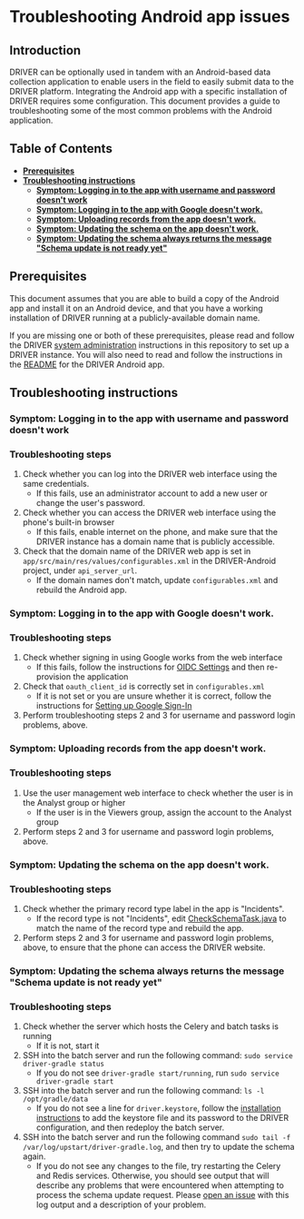 # Troubleshooting Android app issues

## Introduction
DRIVER can be optionally used in tandem with an Android-based data collection application to enable
users in the field to easily submit data to the DRIVER platform. Integrating the Android app with a
specific installation of DRIVER requires some configuration. This document provides a guide to
troubleshooting some of the most common problems with the Android application.

## Table of Contents
- [**Prerequisites**](#prerequisites)
- [**Troubleshooting instructions**](#troubleshooting-instructions)
  - [**Symptom: Logging in to the app with username and password doesn't work**](#symptom-logging-in-to-the-app-with-username-and-password-doesnt-work)
  - [**Symptom: Logging in to the app with Google doesn't work.**](#symptom-logging-in-to-the-app-with-google-doesnt-work)
  - [**Symptom: Uploading records from the app doesn't work.**](#symptom-uploading-records-from-the-app-doesnt-work)
  - [**Symptom: Updating the schema on the app doesn't work.**](#symptom-updating-the-schema-on-the-app-doesnt-work)
  - [**Symptom: Updating the schema always returns the message "Schema update is not ready yet"**](#symptom-updating-the-schema-always-returns-the-message-schema-update-is-not-ready-yet)

## Prerequisites
This document assumes that you are able to build a copy of the Android app and install it on an
Android device, and that you have a working installation of DRIVER running at a publicly-available
domain name.

If you are missing one or both of these prerequisites, please read and follow the DRIVER [system
administration](https://github.com/WorldBank-Transport/DRIVER/blob/master/doc/system-administration.md#system-administration-and-troubleshooting)
instructions in this repository to set up a DRIVER instance. You will also need to
read and follow the instructions in the
[README](https://github.com/WorldBank-Transport/DRIVER-Android#driver-android-android-client-for-adding-driver-records) for the DRIVER Android app.

## Troubleshooting instructions
### Symptom: Logging in to the app with username and password doesn't work
### Troubleshooting steps
1. Check whether you can log into the DRIVER web interface using the same credentials.
    - If this fails, use an administrator account to add a new user or change the user's password.
2. Check whether you can access the DRIVER web interface using the phone's built-in browser
    - If this fails, enable internet on the phone, and make sure that the DRIVER instance has a
      domain name that is publicly accessible.
3. Check that the domain name of the DRIVER web app is set in `app/src/main/res/values/configurables.xml` in the
  DRIVER-Android project, under `api_server_url`.
    - If the domain names don't match, update `configurables.xml` and rebuild the Android app.

### Symptom: Logging in to the app with Google doesn't work.
### Troubleshooting steps
1. Check whether signing in using Google works from the web interface
    - If this fails, follow the instructions for [OIDC
      Settings](https://github.com/WorldBank-Transport/DRIVER/blob/master/deployment/ansible/group_vars/production.example)
      and then re-provision the application
2. Check that `oauth_client_id` is correctly set in `configurables.xml`
    - If it is not set or you are unsure whether it is correct, follow the instructions for [Setting
      up Google Sign-In](https://github.com/WorldBank-Transport/DRIVER-Android#setting-up-google-sign-in)
3. Perform troubleshooting steps 2 and 3 for username and password login problems, above.

### Symptom: Uploading records from the app doesn't work.
### Troubleshooting steps
1. Use the user management web interface to check whether the user is in the Analyst group or higher
    - If the user is in the Viewers group, assign the account to the Analyst group
2. Perform steps 2 and 3 for username and password login problems, above.

### Symptom: Updating the schema on the app doesn't work.
### Troubleshooting steps
1. Check whether the primary record type label in the app is "Incidents".
    - If the record type is not "Incidents", edit
      [CheckSchemaTask.java](https://github.com/WorldBank-Transport/DRIVER-Android/blob/develop/app/src/main/java/org/worldbank/transport/driver/tasks/CheckSchemaTask.java#L33)
to match the name of the record type and rebuild the app.
2. Perform steps 2 and 3 for username and password login problems, above, to ensure that the phone
can access the DRIVER website.

### Symptom: Updating the schema always returns the message "Schema update is not ready yet"
### Troubleshooting steps
1. Check whether the server which hosts the Celery and batch tasks is running
    - If it is not, start it
2. SSH into the batch server and run the following command: `sudo service driver-gradle status`
    - If you do not see `driver-gradle start/running`, run `sudo service driver-gradle start`
3. SSH into the batch server and run the following command: `ls -l /opt/gradle/data`
    - If you do not see a line for `driver.keystore`, follow the [installation instructions](https://github.com/WorldBank-Transport/DRIVER#installation) to add the keystore file and its password to the DRIVER configuration, and then redeploy the batch server.
4. SSH into the batch server and run the following command `sudo tail -f /var/log/upstart/driver-gradle.log`, and then try to update the schema again.
    - If you do not see any changes to the file, try restarting the Celery and Redis services. Otherwise, you should see output that will describe any problems that were encountered when attempting to process the schema update request. Please [open an issue](https://github.com/WorldBank-Transport/DRIVER/issues) with this log output and a description of your problem.
